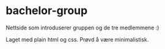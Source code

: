 # bachelor-group

Nettside som introduserer gruppen og de tre medlemmene :)

Laget med plain html og css. Prøvd å være minimalistisk.
